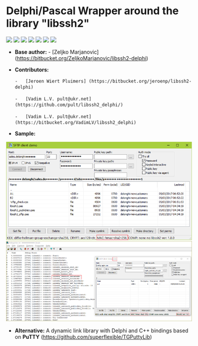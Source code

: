 # Delphi/Pascal Wrapper around the library "libssh2"
![](https://tokei.rs/b1/github/pult/libssh2_delphi?category=code)
![](https://tokei.rs/b1/github/pult/libssh2_delphi?category=files)
![](https://img.shields.io/github/stars/pult/libssh2_delphi.svg)
![](https://img.shields.io/github/forks/pult/libssh2_delphi.svg)
![](https://img.shields.io/github/contributors/pult/libssh2_delphi.svg)
![](https://img.shields.io/github/issues/pult/libssh2_delphi.svg)
![](https://img.shields.io/github/issues-pr/pult/libssh2_delphi.svg)

- **Base author:**
      - [Zeljko Marjanovic] (https://bitbucket.org/ZeljkoMarjanovic/libssh2-delphi)

- **Contributors:**

      -   [Jeroen Wiert Pluimers] (https://bitbucket.org/jeroenp/libssh2-delphi)
      
      -   [Vadim L.V. pult@ukr.net] (https://github.com/pult/libssh2_delphi/)
      
      -   [Vadim L.V. pult@ukr.net] (https://bitbucket.org/VadimLV/libssh2_delphi)
      

- **Sample:**

![Sample](img/sample.png?raw=true)
![Sample](img/sample_1_9.png?raw=true)

- **Alternative:** A dynamic link library with Delphi and C++ bindings based on **PuTTY**
(https://github.com/superflexible/TGPuttyLib)
